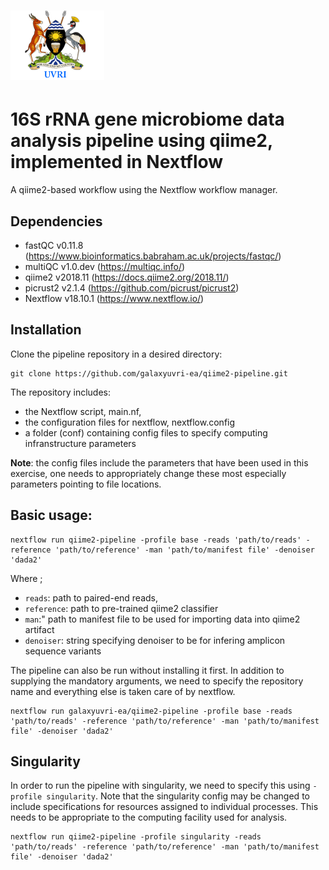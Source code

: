 # ![galaxyuvri-ea/qiime2-pipeline](/assets/uvrilogo.png)

# 16S rRNA gene microbiome data analysis pipeline using qiime2, implemented in Nextflow

A qiime2-based workflow using the Nextflow workflow manager.

## Dependencies

* fastQC v0.11.8 (https://www.bioinformatics.babraham.ac.uk/projects/fastqc/) 
* multiQC v1.0.dev (https://multiqc.info/)
* qiime2 v2018.11 (https://docs.qiime2.org/2018.11/) 
* picrust2 v2.1.4 (https://github.com/picrust/picrust2)
* Nextflow v18.10.1 (https://www.nextflow.io/)

## Installation

Clone the pipeline repository in a desired directory:

```
git clone https://github.com/galaxyuvri-ea/qiime2-pipeline.git
```

The repository includes:

* the Nextflow script, main.nf,
* the configuration files for nextflow, nextflow.config
* a folder (conf) containing config files to specify computing infranstructure parameters

**Note**: the config files include the parameters that have been used in this exercise, one needs to appropriately change these most especially parameters pointing to file locations.

## Basic usage:

```
nextflow run qiime2-pipeline -profile base -reads 'path/to/reads' -reference 'path/to/reference' -man 'path/to/manifest file' -denoiser 'dada2' 
```
Where ;
* `reads`: path to paired-end reads, 
* `reference`: path to pre-trained qiime2 classifier
* `man`:" path to manifest file to be used for importing data into qiime2 artifact
* `denoiser`: string specifying denoiser to be for infering amplicon sequence variants

The pipeline can also be run without installing it first. In addition to supplying the mandatory arguments, we need to specify the repository name and everything else is taken care of by nextflow.

```
nextflow run galaxyuvri-ea/qiime2-pipeline -profile base -reads 'path/to/reads' -reference 'path/to/reference' -man 'path/to/manifest file' -denoiser 'dada2' 
```

## Singularity

In order to run the pipeline with singularity, we need to specify this using `-profile singularity`. Note that the singularity config may be changed to include specifications for resources assigned to individual processes. This needs to be appropriate to the computing facility used for analysis.

```
nextflow run qiime2-pipeline -profile singularity -reads 'path/to/reads' -reference 'path/to/reference' -man 'path/to/manifest file' -denoiser 'dada2' 
```
